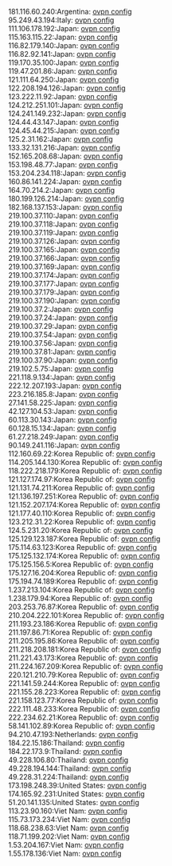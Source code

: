 181.116.60.240:Argentina: [ovpn config](vpn/181_116_60_240.ovpn)  
95.249.43.194:Italy: [ovpn config](vpn/95_249_43_194.ovpn)  
111.106.178.192:Japan: [ovpn config](vpn/111_106_178_192.ovpn)  
115.163.115.22:Japan: [ovpn config](vpn/115_163_115_22.ovpn)  
116.82.179.140:Japan: [ovpn config](vpn/116_82_179_140.ovpn)  
116.82.92.141:Japan: [ovpn config](vpn/116_82_92_141.ovpn)  
119.170.35.100:Japan: [ovpn config](vpn/119_170_35_100.ovpn)  
119.47.201.86:Japan: [ovpn config](vpn/119_47_201_86.ovpn)  
121.111.64.250:Japan: [ovpn config](vpn/121_111_64_250.ovpn)  
122.208.194.126:Japan: [ovpn config](vpn/122_208_194_126.ovpn)  
123.222.11.92:Japan: [ovpn config](vpn/123_222_11_92.ovpn)  
124.212.251.101:Japan: [ovpn config](vpn/124_212_251_101.ovpn)  
124.241.149.232:Japan: [ovpn config](vpn/124_241_149_232.ovpn)  
124.44.43.147:Japan: [ovpn config](vpn/124_44_43_147.ovpn)  
124.45.44.215:Japan: [ovpn config](vpn/124_45_44_215.ovpn)  
125.2.31.162:Japan: [ovpn config](vpn/125_2_31_162.ovpn)  
133.32.131.216:Japan: [ovpn config](vpn/133_32_131_216.ovpn)  
152.165.208.68:Japan: [ovpn config](vpn/152_165_208_68.ovpn)  
153.198.48.77:Japan: [ovpn config](vpn/153_198_48_77.ovpn)  
153.204.234.118:Japan: [ovpn config](vpn/153_204_234_118.ovpn)  
160.86.141.224:Japan: [ovpn config](vpn/160_86_141_224.ovpn)  
164.70.214.2:Japan: [ovpn config](vpn/164_70_214_2.ovpn)  
180.199.126.214:Japan: [ovpn config](vpn/180_199_126_214.ovpn)  
182.168.137.153:Japan: [ovpn config](vpn/182_168_137_153.ovpn)  
219.100.37.110:Japan: [ovpn config](vpn/219_100_37_110.ovpn)  
219.100.37.118:Japan: [ovpn config](vpn/219_100_37_118.ovpn)  
219.100.37.119:Japan: [ovpn config](vpn/219_100_37_119.ovpn)  
219.100.37.126:Japan: [ovpn config](vpn/219_100_37_126.ovpn)  
219.100.37.165:Japan: [ovpn config](vpn/219_100_37_165.ovpn)  
219.100.37.166:Japan: [ovpn config](vpn/219_100_37_166.ovpn)  
219.100.37.169:Japan: [ovpn config](vpn/219_100_37_169.ovpn)  
219.100.37.174:Japan: [ovpn config](vpn/219_100_37_174.ovpn)  
219.100.37.177:Japan: [ovpn config](vpn/219_100_37_177.ovpn)  
219.100.37.179:Japan: [ovpn config](vpn/219_100_37_179.ovpn)  
219.100.37.190:Japan: [ovpn config](vpn/219_100_37_190.ovpn)  
219.100.37.2:Japan: [ovpn config](vpn/219_100_37_2.ovpn)  
219.100.37.24:Japan: [ovpn config](vpn/219_100_37_24.ovpn)  
219.100.37.29:Japan: [ovpn config](vpn/219_100_37_29.ovpn)  
219.100.37.54:Japan: [ovpn config](vpn/219_100_37_54.ovpn)  
219.100.37.56:Japan: [ovpn config](vpn/219_100_37_56.ovpn)  
219.100.37.81:Japan: [ovpn config](vpn/219_100_37_81.ovpn)  
219.100.37.90:Japan: [ovpn config](vpn/219_100_37_90.ovpn)  
219.102.5.75:Japan: [ovpn config](vpn/219_102_5_75.ovpn)  
221.118.9.134:Japan: [ovpn config](vpn/221_118_9_134.ovpn)  
222.12.207.193:Japan: [ovpn config](vpn/222_12_207_193.ovpn)  
223.216.185.8:Japan: [ovpn config](vpn/223_216_185_8.ovpn)  
27.141.58.225:Japan: [ovpn config](vpn/27_141_58_225.ovpn)  
42.127.104.53:Japan: [ovpn config](vpn/42_127_104_53.ovpn)  
60.113.30.143:Japan: [ovpn config](vpn/60_113_30_143.ovpn)  
60.128.15.134:Japan: [ovpn config](vpn/60_128_15_134.ovpn)  
61.27.218.249:Japan: [ovpn config](vpn/61_27_218_249.ovpn)  
90.149.241.116:Japan: [ovpn config](vpn/90_149_241_116.ovpn)  
112.160.69.22:Korea Republic of: [ovpn config](vpn/112_160_69_22.ovpn)  
114.205.144.130:Korea Republic of: [ovpn config](vpn/114_205_144_130.ovpn)  
118.222.218.179:Korea Republic of: [ovpn config](vpn/118_222_218_179.ovpn)  
121.127.174.97:Korea Republic of: [ovpn config](vpn/121_127_174_97.ovpn)  
121.131.74.211:Korea Republic of: [ovpn config](vpn/121_131_74_211.ovpn)  
121.136.197.251:Korea Republic of: [ovpn config](vpn/121_136_197_251.ovpn)  
121.152.207.174:Korea Republic of: [ovpn config](vpn/121_152_207_174.ovpn)  
121.177.40.110:Korea Republic of: [ovpn config](vpn/121_177_40_110.ovpn)  
123.212.31.22:Korea Republic of: [ovpn config](vpn/123_212_31_22.ovpn)  
124.5.231.20:Korea Republic of: [ovpn config](vpn/124_5_231_20.ovpn)  
125.129.123.187:Korea Republic of: [ovpn config](vpn/125_129_123_187.ovpn)  
175.114.63.123:Korea Republic of: [ovpn config](vpn/175_114_63_123.ovpn)  
175.125.132.174:Korea Republic of: [ovpn config](vpn/175_125_132_174.ovpn)  
175.125.156.5:Korea Republic of: [ovpn config](vpn/175_125_156_5.ovpn)  
175.127.16.204:Korea Republic of: [ovpn config](vpn/175_127_16_204.ovpn)  
175.194.74.189:Korea Republic of: [ovpn config](vpn/175_194_74_189.ovpn)  
1.237.213.104:Korea Republic of: [ovpn config](vpn/1_237_213_104.ovpn)  
1.238.179.94:Korea Republic of: [ovpn config](vpn/1_238_179_94.ovpn)  
203.253.76.87:Korea Republic of: [ovpn config](vpn/203_253_76_87.ovpn)  
210.204.222.101:Korea Republic of: [ovpn config](vpn/210_204_222_101.ovpn)  
211.193.23.186:Korea Republic of: [ovpn config](vpn/211_193_23_186.ovpn)  
211.197.86.71:Korea Republic of: [ovpn config](vpn/211_197_86_71.ovpn)  
211.205.195.86:Korea Republic of: [ovpn config](vpn/211_205_195_86.ovpn)  
211.218.208.181:Korea Republic of: [ovpn config](vpn/211_218_208_181.ovpn)  
211.221.43.173:Korea Republic of: [ovpn config](vpn/211_221_43_173.ovpn)  
211.224.167.209:Korea Republic of: [ovpn config](vpn/211_224_167_209.ovpn)  
220.121.210.79:Korea Republic of: [ovpn config](vpn/220_121_210_79.ovpn)  
221.141.59.244:Korea Republic of: [ovpn config](vpn/221_141_59_244.ovpn)  
221.155.28.223:Korea Republic of: [ovpn config](vpn/221_155_28_223.ovpn)  
221.158.123.77:Korea Republic of: [ovpn config](vpn/221_158_123_77.ovpn)  
222.111.48.233:Korea Republic of: [ovpn config](vpn/222_111_48_233.ovpn)  
222.234.62.21:Korea Republic of: [ovpn config](vpn/222_234_62_21.ovpn)  
58.141.102.89:Korea Republic of: [ovpn config](vpn/58_141_102_89.ovpn)  
94.210.47.193:Netherlands: [ovpn config](vpn/94_210_47_193.ovpn)  
184.22.15.186:Thailand: [ovpn config](vpn/184_22_15_186.ovpn)  
184.22.173.9:Thailand: [ovpn config](vpn/184_22_173_9.ovpn)  
49.228.106.80:Thailand: [ovpn config](vpn/49_228_106_80.ovpn)  
49.228.194.144:Thailand: [ovpn config](vpn/49_228_194_144.ovpn)  
49.228.31.224:Thailand: [ovpn config](vpn/49_228_31_224.ovpn)  
173.198.248.39:United States: [ovpn config](vpn/173_198_248_39.ovpn)  
174.165.92.231:United States: [ovpn config](vpn/174_165_92_231.ovpn)  
51.20.141.135:United States: [ovpn config](vpn/51_20_141_135.ovpn)  
113.23.90.160:Viet Nam: [ovpn config](vpn/113_23_90_160.ovpn)  
115.73.173.234:Viet Nam: [ovpn config](vpn/115_73_173_234.ovpn)  
118.68.238.63:Viet Nam: [ovpn config](vpn/118_68_238_63.ovpn)  
118.71.199.202:Viet Nam: [ovpn config](vpn/118_71_199_202.ovpn)  
1.53.204.167:Viet Nam: [ovpn config](vpn/1_53_204_167.ovpn)  
1.55.178.136:Viet Nam: [ovpn config](vpn/1_55_178_136.ovpn)  
